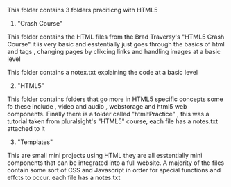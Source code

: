 This folder contains 3 folders praciticng with HTML5

1. "Crash Course"

This folder contains the HTML files from the Brad Traversy's "HTML5 Crash Course"
it is very basic and esstentially just goes through the basics of html and tags , changing pages by clikcing links and handling images at a basic level

This folder contains a notex.txt explaining the code at a basic level

2. "HTML5"

This folder contains folders that go more in HTML5 specific concepts some fo these include , video and audio , webstorage and html5 web components. Finally there is a folder called "htmltPractice" , this was a tutorial taken from pluralsight's "HTML5" course, each file has a notes.txt attached to it

3. "Templates"

This are small mini projects using HTML they are all esstentially mini components that can be integrated into a full website. A majority of the files contain some sort of CSS and Javascript in order for special functions and effcts to occur. each file has a notes.txt 